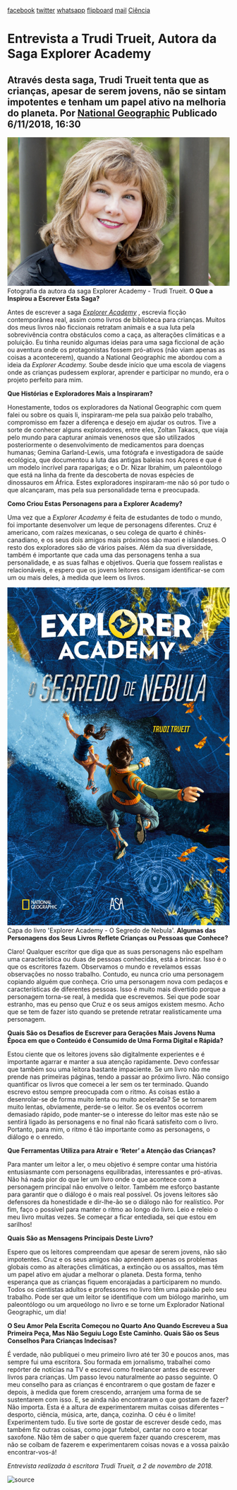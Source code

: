[facebook](https://www.facebook.com/sharer/sharer.php?u=https%3A%2F%2Fwww.natgeo.pt%2Fciencia%2F2018%2F11%2Fentrevista-a-trudi-trueit-autora-da-saga-explorer-academy) [twitter](https://twitter.com/share?url=https%3A%2F%2Fwww.natgeo.pt%2Fciencia%2F2018%2F11%2Fentrevista-a-trudi-trueit-autora-da-saga-explorer-academy&via=natgeo&text=Entrevista%20a%20Trudi%20Trueit%2C%20Autora%20da%20Saga%20Explorer%20Academy) [whatsapp](https://web.whatsapp.com/send?text=https%3A%2F%2Fwww.natgeo.pt%2Fciencia%2F2018%2F11%2Fentrevista-a-trudi-trueit-autora-da-saga-explorer-academy) [flipboard](https://share.flipboard.com/bookmarklet/popout?v=2&title=Entrevista%20a%20Trudi%20Trueit%2C%20Autora%20da%20Saga%20Explorer%20Academy&url=https%3A%2F%2Fwww.natgeo.pt%2Fciencia%2F2018%2F11%2Fentrevista-a-trudi-trueit-autora-da-saga-explorer-academy) [mail](mailto:?subject=NatGeo&body=https%3A%2F%2Fwww.natgeo.pt%2Fciencia%2F2018%2F11%2Fentrevista-a-trudi-trueit-autora-da-saga-explorer-academy%20-%20Entrevista%20a%20Trudi%20Trueit%2C%20Autora%20da%20Saga%20Explorer%20Academy) [Ciência](https://www.natgeo.pt/ciencia) 
# Entrevista a Trudi Trueit, Autora da Saga Explorer Academy 
## Através desta saga, Trudi Trueit tenta que as crianças, apesar de serem jovens, não se sintam impotentes e tenham um papel ativo na melhoria do planeta. Por [National Geographic](https://www.natgeo.pt/autor/national-geographic) Publicado 6/11/2018, 16:30 
![Fotografia da autora da saga Explorer Academy - Trudi Trueit](img/files_styles_image_00_public_trudi_01_0_0.jpg)
Fotografia da autora da saga Explorer Academy - Trudi Trueit. **O Que a Inspirou a Escrever Esta Saga?** 

Antes de escrever a saga [_Explorer Academy_](https://www.natgeo.pt/ciencia/2018/09/explorer-academy-o-segredo-de-nebula) , escrevia ficção contemporânea real, assim como livros de biblioteca para crianças. Muitos dos meus livros não ficcionais retratam animais e a sua luta pela sobrevivência contra obstáculos como a caça, as alterações climáticas e a poluição. Eu tinha reunido algumas ideias para uma saga ficcional de ação ou aventura onde os protagonistas fossem pró-ativos (não viam apenas as coisas a acontecerem), quando a National Geographic me abordou com a ideia da _Explorer Academy._ Soube desde início que uma escola de viagens onde as crianças pudessem explorar, aprender e participar no mundo, era o projeto perfeito para mim. 

**Que Histórias e Exploradores Mais a Inspiraram?** 

Honestamente, todos os exploradores da National Geographic com quem falei ou sobre os quais li, inspiraram-me pela sua paixão pelo trabalho, compromisso em fazer a diferença e desejo em ajudar os outros. Tive a sorte de conhecer alguns exploradores, entre eles, Zoltan Takacs, que viaja pelo mundo para capturar animais venenosos que são utilizados posteriormente o desenvolvimento de medicamentos para doenças humanas; Gemina Garland-Lewis, uma fotógrafa e investigadora de saúde ecológica, que documentou a luta das antigas baleias nos Açores e que é um modelo incrível para raparigas; e o Dr. Nizar Ibrahim, um paleontólogo que está na linha da frente da descoberta de novas espécies de dinossauros em África. Estes exploradores inspiraram-me não só por tudo o que alcançaram, mas pela sua personalidade terna e preocupada. 

**Como Criou Estas Personagens para a Explorer Academy?** 

Uma vez que a _Explorer Academy_ é feita de estudantes de todo o mundo, foi importante desenvolver um leque de personagens diferentes. Cruz é americano, com raízes mexicanas, o seu colega de quarto é chinês-canadiano, e os seus dois amigos mais próximos são maori e islandeses. O resto dos exploradores são de vários países. Além da sua diversidade, também é importante que cada uma das personagens tenha a sua personalidade, e as suas falhas e objetivos. Queria que fossem realistas e relacionáveis, e espero que os jovens leitores consigam identificar-se com um ou mais deles, à medida que leem os livros. 

![Capa do livro 'Explorer Academy - O Segredo de Nebula'](img/files_styles_image_00_public_capa_0livro.jpg)
Capa do livro 'Explorer Academy - O Segredo de Nebula'. **Algumas das Personagens dos Seus Livros Reflete Crianças ou Pessoas que Conhece?** 

Claro! Qualquer escritor que diga que as suas personagens não espelham uma característica ou duas de pessoas conhecidas, está a brincar. Isso é o que os escritores fazem. Observamos o mundo e revelamos essas observações no nosso trabalho. Contudo, eu nunca crio uma personagem copiando alguém que conheça. Crio uma personagem nova com pedaços e características de diferentes pessoas. Isso é muito mais divertido porque a personagem torna-se real, à medida que escrevemos. Sei que pode soar estranho, mas eu penso que Cruz e os seus amigos existem mesmo. Acho que se tem de fazer isto quando se pretende retratar realisticamente uma personagem. 

**Quais São os Desafios de Escrever para Gerações Mais Jovens Numa Época em que o Conteúdo é Consumido de Uma Forma Digital e Rápida?** 

Estou ciente que os leitores jovens são digitalmente experientes e é importante agarrar e manter a sua atenção rapidamente. Devo confessar que também sou uma leitora bastante impaciente. Se um livro não me prende nas primeiras páginas, tendo a passar ao próximo livro. Não consigo quantificar os livros que comecei a ler sem os ter terminado. Quando escrevo estou sempre preocupada com o ritmo. As coisas estão a desenrolar-se de forma muito lenta ou muito acelerada? Se se tornarem muito lentas, obviamente, perde-se o leitor. Se os eventos ocorrem demasiado rápido, pode manter-se o interesse do leitor mas este não se sentirá ligado às personagens e no final não ficará satisfeito com o livro. Portanto, para mim, o ritmo é tão importante como as personagens, o diálogo e o enredo. 

**Que Ferramentas Utiliza para Atrair e ‘Reter’ a Atenção das Crianças?** 

Para manter um leitor a ler, o meu objetivo é sempre contar uma história entusiasmante com personagens equilibradas, interessantes e pró-ativas. Não há nada pior do que ler um livro onde o que acontece com a personagem principal não envolve o leitor. Também me esforço bastante para garantir que o diálogo é o mais real possível. Os jovens leitores são defensores da honestidade e dir-lhe-ão se o diálogo não for realístico. Por fim, faço o possível para manter o ritmo ao longo do livro. Leio e releio o meu livro muitas vezes. Se começar a ficar entediada, sei que estou em sarilhos! 

**Quais São as Mensagens Principais Deste Livro?** 

Espero que os leitores compreendam que apesar de serem jovens, não são impotentes. Cruz e os seus amigos não aprendem apenas os problemas globais como as alterações climáticas, a extinção ou os assaltos, mas têm um papel ativo em ajudar a melhorar o planeta. Desta forma, tenho esperança que as crianças fiquem encorajadas a participarem no mundo. Todos os cientistas adultos e professores no livro têm uma paixão pelo seu trabalho. Pode ser que um leitor se identifique com um biólogo marinho, um paleontólogo ou um arqueólogo no livro e se torne um Explorador National Geographic, um dia! 

**O Seu Amor Pela Escrita Começou no Quarto Ano Quando Escreveu a Sua Primeira Peça, Mas Não Seguiu Logo Este Caminho. Quais São os Seus Conselhos Para Crianças Indecisas?** 

É verdade, não publiquei o meu primeiro livro até ter 30 e poucos anos, mas sempre fui uma escritora. Sou formada em jornalismo, trabalhei como repórter de notícias na TV e escrevi como freelancer antes de escrever livros para crianças. Um passo levou naturalmente ao passo seguinte. O meu conselho para as crianças é encontrarem o que gostam de fazer e depois, à medida que forem crescendo, arranjem uma forma de se sustentarem com isso. E, se ainda não encontraram o que gostam de fazer? Não importa. Esta é a altura de experimentarem muitas coisas diferentes – desporto, ciência, música, arte, dança, cozinha. O céu é o limite! Experimentem tudo. Eu tive sorte de gostar de escrever desde cedo, mas também fiz outras coisas, como jogar futebol, cantar no coro e tocar saxofone. Não têm de saber o que querem fazer quando crescerem, mas não se coíbam de fazerem e experimentarem coisas novas e a vossa paixão encontrar-vos-á! 

_Entrevista realizada à escritora Trudi Trueit, a 2 de novembro de 2018._ 



![source](https://www.natgeo.pt/ciencia/2018/11/entrevista-a-trudi-trueit-autora-da-saga-explorer-academy)